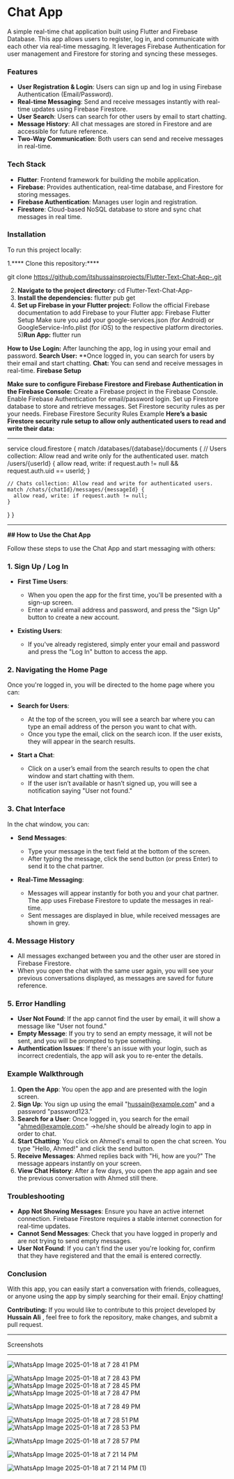 # Chat App

A simple real-time chat application built using Flutter and Firebase Database. This app allows users to register, log in, and communicate with each other via real-time messaging. It leverages Firebase Authentication for user management and Firestore for storing and syncing these messeges.

### Features

- **User Registration & Login**: Users can sign up and log in using Firebase Authentication (Email/Password).
- **Real-time Messaging**: Send and receive messages instantly with real-time updates using Firebase Firestore.
- **User Search**: Users can search for other users by email to start chatting.
- **Message History**: All chat messages are stored in Firestore and are accessible for future reference.
- **Two-Way Communication**: Both users can send and receive messages in real-time.

### Tech Stack

- **Flutter**: Frontend framework for building the mobile application.
- **Firebase**: Provides authentication, real-time database, and Firestore for storing messages.
- **Firebase Authentication**: Manages user login and registration.
- **Firestore**: Cloud-based NoSQL database to store and sync chat messages in real time.

### Installation

To run this project locally:

1.**** Clone this repository:****

git clone https://github.com/itshussainsprojects/Flutter-Text-Chat-App-.git

2) **Navigate to the project directory:**
cd Flutter-Text-Chat-App-
3) **Install the dependencies:**
flutter pub get
4) **Set up Firebase in your Flutter project:**
Follow the official Firebase documentation to add Firebase to your Flutter app: Firebase Flutter Setup
Make sure you add your google-services.json (for Android) or GoogleService-Info.plist (for iOS) to the respective platform directories.
5)**Run App:**
flutter run 

****How to Use****
**Login:** After launching the app, log in using your email and password.
**Search User:** **Once logged in, you can search for users by their email and start chatting.
**Chat:** You can send and receive messages in real-time.
**Firebase Setup**

**Make sure to configure Firebase Firestore and Firebase Authentication in the Firebase Console:**
Create a Firebase project in the Firebase Console.
Enable Firebase Authentication for email/password login.
Set up Firestore database to store and retrieve messages.
Set Firestore security rules as per your needs.
Firebase Firestore Security Rules Example
**Here’s a basic Firestore security rule setup to allow only authenticated users to read and write their data:**


****
service cloud.firestore {
  match /databases/{database}/documents {
    // Users collection: Allow read and write only for the authenticated user.
    match /users/{userId} {
      allow read, write: if request.auth != null && request.auth.uid == userId;
    }
    
    // Chats collection: Allow read and write for authenticated users.
    match /chats/{chatId}/messages/{messageId} {
      allow read, write: if request.auth != null;
    }
  }
}

****

******## How to Use the Chat App******

Follow these steps to use the Chat App and start messaging with others:

### 1. **Sign Up / Log In**

- **First Time Users**: 
  - When you open the app for the first time, you'll be presented with a sign-up screen.
  - Enter a valid email address and password, and press the "Sign Up" button to create a new account.
  
- **Existing Users**:
  - If you've already registered, simply enter your email and password and press the "Log In" button to access the app.

### 2. **Navigating the Home Page**

Once you're logged in, you will be directed to the home page where you can:

- **Search for Users**:
  - At the top of the screen, you will see a search bar where you can type an email address of the person you want to chat with.
  - Once you type the email, click on the search icon. If the user exists, they will appear in the search results.

- **Start a Chat**:
  - Click on a user’s email from the search results to open the chat window and start chatting with them.
  - If the user isn’t available or hasn’t signed up, you will see a notification saying "User not found."

### 3. **Chat Interface**

In the chat window, you can:

- **Send Messages**:
  - Type your message in the text field at the bottom of the screen.
  - After typing the message, click the send button (or press Enter) to send it to the chat partner.
  
- **Real-Time Messaging**:
  - Messages will appear instantly for both you and your chat partner. The app uses Firebase Firestore to update the messages in real-time.
  - Sent messages are displayed in blue, while received messages are shown in grey.

### 4. **Message History**

- All messages exchanged between you and the other user are stored in Firebase Firestore.
- When you open the chat with the same user again, you will see your previous conversations displayed, as messages are saved for future reference.

### 5. **Error Handling**

- **User Not Found**: If the app cannot find the user by email, it will show a message like "User not found."
- **Empty Message**: If you try to send an empty message, it will not be sent, and you will be prompted to type something.
- **Authentication Issues**: If there's an issue with your login, such as incorrect credentials, the app will ask you to re-enter the details.

### Example Walkthrough

1. **Open the App**: You open the app and are presented with the login screen.
2. **Sign Up**: You sign up using the email "hussain@example.com" and a password "password123."
3. **Search for a User**: Once logged in, you search for the email "ahmed@example.com." ->he/she should be already login to app in order to chat.
4. **Start Chatting**: You click on Ahmed's email to open the chat screen. You type "Hello, Ahmed!" and click the send button.
5. **Receive Messages**: Ahmed replies back with "Hi, how are you?" The message appears instantly on your screen.
6. **View Chat History**: After a few days, you open the app again and see the previous conversation with Ahmed still there.

### Troubleshooting

- **App Not Showing Messages**: Ensure you have an active internet connection. Firebase Firestore requires a stable internet connection for real-time updates.
- **Cannot Send Messages**: Check that you have logged in properly and are not trying to send empty messages.
- **User Not Found**: If you can't find the user you're looking for, confirm that they have registered and that the email is entered correctly.

### Conclusion

With this app, you can easily start a conversation with friends, colleagues, or anyone using the app by simply searching for their email. Enjoy chatting!

**Contributing:**
If you would like to contribute to this project developed by **Hussain Ali** , feel free to fork the repository, make changes, and submit a pull request.
******
Screenshots
******

![WhatsApp Image 2025-01-18 at 7 28 41 PM](https://github.com/user-attachments/assets/f1dd186b-967e-450e-8f03-c4ead3cc5a81)

![WhatsApp Image 2025-01-18 at 7 28 43 PM](https://github.com/user-attachments/assets/04a36fbb-f7e5-45b9-9bf3-e2ce44e57f6a)
![WhatsApp Image 2025-01-18 at 7 28 45 PM](https://github.com/user-attachments/assets/bf235b8d-a2ad-4e95-ae62-738338eb177d)
![WhatsApp Image 2025-01-18 at 7 28 47 PM](https://github.com/user-attachments/assets/d50434aa-4b86-4719-b13a-ad09761b83a9)

![WhatsApp Image 2025-01-18 at 7 28 49 PM](https://github.com/user-attachments/assets/cf90614b-e0c3-4eee-b423-a4778be0cd81)

![WhatsApp Image 2025-01-18 at 7 28 51 PM](https://github.com/user-attachments/assets/2f4aed1f-7378-4bc9-9af0-fb4f2d8f74fb)
![WhatsApp Image 2025-01-18 at 7 28 53 PM](https://github.com/user-attachments/assets/7ea18d3a-5f08-4c3f-9f57-7b7092187761)

![WhatsApp Image 2025-01-18 at 7 28 57 PM](https://github.com/user-attachments/assets/731185f1-2742-4e68-a116-e7f9b8bde6c4)

![WhatsApp Image 2025-01-18 at 7 21 14 PM](https://github.com/user-attachments/assets/107c1540-4de9-43bc-881c-58714782590e)

![WhatsApp Image 2025-01-18 at 7 21 14 PM (1)](https://github.com/user-attachments/assets/1fa45f1a-90de-4b9b-b18f-d1f5207d8f24)










